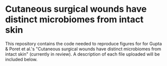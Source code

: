 # Cutaneous surgical wounds have distinct microbiomes from intact skin
This repository contains the code needed to reproduce figures for for Gupta &amp; Poret et al.'s "Cutaneous surgical wounds have distinct microbiomes from intact skin" (currently in review). A description of each file uploaded will be included below. 
